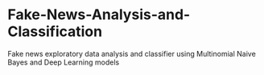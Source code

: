 # Fake-News-Analysis-and-Classification
Fake news exploratory data analysis and classifier using Multinomial Naive Bayes and Deep Learning models
